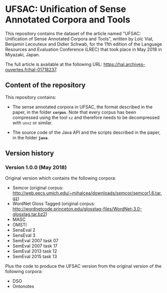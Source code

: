 # UFSAC: Unification of Sense Annotated Corpora and Tools

This repository contains the dataset of the article named "UFSAC: Unification of Sense Annotated Corpora and Tools", written by Loïc Vial, Benjamin Lecouteux and Didier Schwab, for the 11th edition of the Language Resources and Evaluation Conference (LREC) that took place in May 2018 in Miyazaki, Japan.

The full article is available at the following URL: <https://hal.archives-ouvertes.fr/hal-01718237>.

## Content of the repository

This repository contains:

* The sense annotated corpora in UFSAC, the format described in the paper, in the folder **`corpus`**. Note that every corpus has been compressed using the tool `xz` and therefore needs to be decompressed with `unxz` or similar.

* The source code of the Java API and the scripts described in the paper, in the folder **`java`**.

## Version history

### Version 1.0.0 (May 2018)

Original version which contains the following corpora:
- Semcor (original corpus: <http://web.eecs.umich.edu/~mihalcea/downloads/semcor/semcor1.6.tar.gz>)
- WordNet Gloss Tagged (original corpus: <http://wordnetcode.princeton.edu/glosstag-files/WordNet-3.0-glosstag.tar.bz2>)
- MASC
- OMSTI
- SensEval 2
- SensEval 3
- SemEval 2007 task 07
- SemEval 2007 task 17
- SemEval 2013 task 12
- SemEval 2015 task 13

Plus the code to produce the UFSAC version from the original version of the following corpora:
- DSO
- Ontonotes

